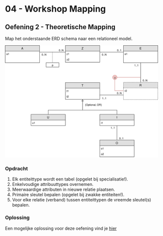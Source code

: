 # 04 - Workshop Mapping

## Oefening 2 - Theoretische Mapping

Map het onderstaande ERD schema naar een relationeel model.

<img src="./exercise-2.svg">

### Opdracht

1. Elk entiteittype wordt een tabel (opgelet bij specialisatie!).
2. Enkelvoudige attribuuttypes overnemen.
3. Meerwaardige attributen in nieuwe relatie plaatsen.
4. Primaire sleutel bepalen (opgelet bij zwakke entiteiten!).
5. Voor elke relatie (verband) tussen entiteittypen de vreemde sleutel(s) bepalen.

### Oplossing

Een mogelijke oplossing voor deze oefening vind je [hier](../solutions/exercise-2.md)